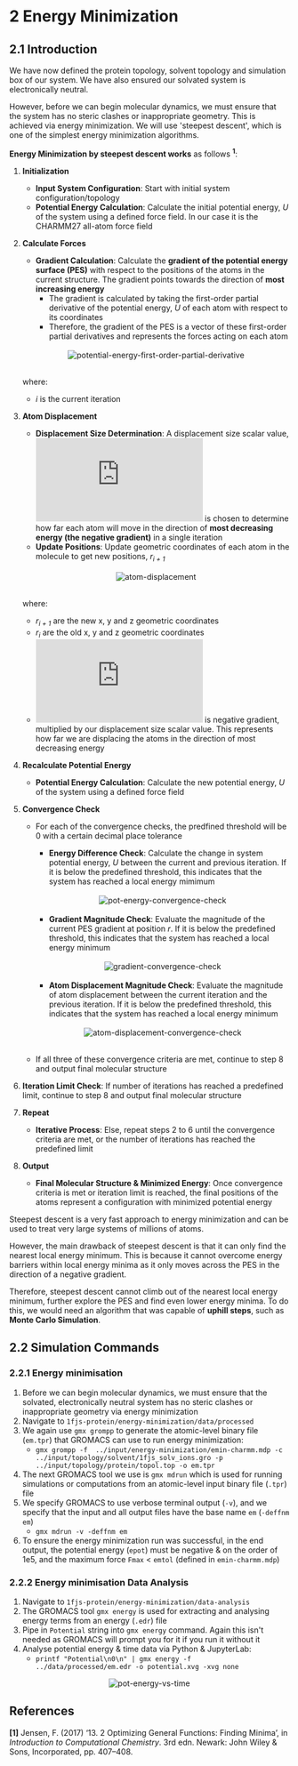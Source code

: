 # 2 Energy Minimization

## 2.1 Introduction

We have now defined the protein topology, solvent topology and simulation box of our system. We have also ensured our solvated system is electronically neutral. 

However, before we can begin molecular dynamics, we must ensure that the system has no steric clashes or inappropriate geometry. This is achieved via energy minimization. We will use 'steepest descent', which is one of the simplest energy minimization algorithms.

**Energy Minimization by steepest descent works** as follows **<sup>1</sup>**:
1. **Initialization** 
    * **Input System Configuration**: Start with initial system configuration/topology
    * **Potential Energy Calculation**: Calculate the initial potential energy, *U* of the system using a defined force field. In our case it is the CHARMM27 all-atom force field
2. **Calculate Forces**
    * **Gradient Calculation**: Calculate the **gradient of the potential energy surface (PES)** with respect to the positions of the atoms in the current structure. The gradient points towards the direction of **most increasing energy**
      * The gradient is calculated by taking the first-order partial derivative of the potential energy, *U* of each atom with respect to its coordinates
      * Therefore, the gradient of the PES is a vector of these first-order partial derivatives and represents the forces acting on each atom

	<br>
	<div align="center">
		<img src="https://latex.codecogs.com/svg.latex?%5Ccolor%7Bwhite%7D%20%5Cnabla_%7B%5Cmathbf%7B%7D%7D%20U%28%5Cmathbf%7Br_i%7D%29%20%3D%20%5Cleft%28%20%5Cfrac%7B%5Cpartial%20U%7D%7B%5Cpartial%20x_i%7D%2C%20%5Cfrac%7B%5Cpartial%20U%7D%7B%5Cpartial%20y_i%7D%2C%20%5Cfrac%7B%5Cpartial%20U%7D%7B%5Cpartial%20z_i%7D%20%5Cright%29", alt='potential-energy-first-order-partial-derivative'/>
	</div>
	<br>

	where:
	* *i* is the current iteration

3. **Atom Displacement**
    * **Displacement Size Determination**: A displacement size scalar value, ![displacement_size](https://latex.codecogs.com/svg.latex?%5Ccolor%7Bwhite%7D%20%5Cgamma) is chosen to determine how far each atom will move in the direction of **most decreasing energy (the negative gradient)** in a single iteration
    * **Update Positions**: Update geometric coordinates of each atom in the molecule to get new positions, *r<sub>i + 1</sub>*

  	<br>
	<div align="center">
		<img src="https://latex.codecogs.com/svg.latex?%5Ccolor%7Bwhite%7D%20r_%7Bi%2B1%7D%20%3D%20r_i%20-%20%5Cgamma_i%20%5Cnabla%20U%28r_i%29", alt="atom-displacement">
	</div>
	<br>

  	where:
   	* *r<sub>i + 1</sub>* are the new x, y and z geometric coordinates
   	* *r<sub>i</sub>* are the old x, y and z geometric coordinates
   	* ![negative_gradient_displacement](https://latex.codecogs.com/svg.latex?%5Ccolor%7Bwhite%7D%20%5CLARGE%20-%20%5Cgamma_i%20%5Cnabla%20U%28r_i%29) is negative gradient, multiplied by our displacement size scalar value. This represents how far we are displacing the atoms in the direction of most decreasing energy

5. **Recalculate Potential Energy**
    * **Potential Energy Calculation**: Calculate the new potential energy, *U* of the system using a defined force field
6. **Convergence Check**
    * For each of the convergence checks, the predfined threshold will be 0 with a certain decimal place tolerance
    	* **Energy Difference Check**: Calculate the change in system potential energy, *U* between the current and previous iteration. If it is below the predefined threshold, this indicates that the system has reached a local energy mimimum
		<br>
		<div align="center">
			<img src="https://latex.codecogs.com/svg.latex?%5Ccolor%7Bwhite%7D%20%5CLARGE%20%7CU%28r_i%29%20-%20U%28r_%7Bi%2B1%7D%29%7C%20%5Capprox%200", alt="pot-energy-convergence-check">
		</div>
		<br>
  
    	* **Gradient Magnitude Check**: Evaluate the magnitude of the current PES gradient at position *r*. If it is below the predefined threshold, this indicates that the system has reached a local energy minimum

		<br>
		<div align="center">
			<img src="https://latex.codecogs.com/svg.latex?%5Ccolor%7Bwhite%7D%20%5CLARGE%20%7C%7C%5Cnabla%20U%28r_i%29%7C%7C%20%5Capprox%200", alt="gradient-convergence-check">
		</div>
		<br>
  
		* **Atom Displacement Magnitude Check**: Evaluate the magnitude of atom displacement between the current iteration and the previous iteration. If it is below the predefined threshold, this indicates that the system has reached a local energy minimum

		<br>
		<div align="center">
			<img src="https://latex.codecogs.com/svg.latex?%5Ccolor%7Bwhite%7D%20%5CLARGE%20%7C%7C%20r_i%20-%20r_%7Bi%2B1%7D%20%7C%7C%20%5Capprox%200", alt="atom-displacement-convergence-check">
		</div>
		<br>
  
    * If all three of these convergence criteria are met, continue to step 8 and output final molecular structure
7. **Iteration Limit Check**: If number of iterations has reached a predefined limit, continue to step 8 and output final molecular structure
8. **Repeat**
    * **Iterative Process**: Else, repeat steps 2 to 6 until the convergence criteria are met, or the number of iterations has reached the predefined limit
9. **Output**
    * **Final Molecular Structure & Minimized Energy**: Once convergence criteria is met or iteration limit is reached, the final positions of the atoms represent a configuration with minimized potential energy

Steepest descent is a very fast approach to energy minimization and can be used to treat very large systems of millions of atoms. 

However, the main drawback of steepest descent is that it can only find the nearest local energy minimum. This is because it cannot overcome energy barriers within local energy minima as it only moves across the PES in the direction of a negative gradient. 

Therefore, steepest descent cannot climb out of the nearest local energy minimum, further explore the PES and find even lower energy minima. To do this, we would need an algorithm that was capable of **uphill steps**, such as **Monte Carlo Simulation**.

## 2.2 Simulation Commands

### 2.2.1 Energy minimisation
1. Before we can begin molecular dynamics, we must ensure that the solvated, electronically neutral system has no steric clashes or inappropriate geometry via energy minimization
2. Navigate to `1fjs-protein/energy-minimization/data/processed`
3. We again use `gmx grompp` to generate the atomic-level binary file (`em.tpr`) that GROMACS can use to run energy minimization:
	* `gmx grompp -f  ../input/energy-minimization/emin-charmm.mdp -c ../input/topology/solvent/1fjs_solv_ions.gro -p ../input/topology/protein/topol.top -o em.tpr`
4. The next GROMACS tool we use is `gmx mdrun` which is used for running simulations or computations from an atomic-level input binary file (`.tpr`) file
5. We specify GROMACS to use verbose terminal output (`-v`), and we specify that the input and all output files have the base name `em` (`-deffnm em`)
	* `gmx mdrun -v -deffnm em`
6. To ensure the energy minimization run was successful, in the end output, the potential energy (`epot`) must be negative & on the order of 1e5, and the maximum force `Fmax` < `emtol` (defined in `emin-charmm.mdp`)

### 2.2.2 Energy minimisation Data Analysis
1. Navigate to `1fjs-protein/energy-minimization/data-analysis`
2. The GROMACS tool `gmx energy` is used for extracting and analysing energy terms from an energy (`.edr`) file 
3. Pipe in `Potential` string into `gmx energy` command. Again this isn't needed as GROMACS will prompt you for it if you run it without it
4. Analyse potential energy & time data via Python & JupyterLab:
	* `printf "Potential\n0\n" | gmx energy -f ../data/processed/em.edr -o potential.xvg -xvg none`

<div align="center">
  <img src="https://github.com/c-vandenberg/gromacs-tutorials/assets/60201356/446530fd-7aac-4d4a-9087-8578fa5b4c78" alt="pot-energy-vs-time" width="">
</div>

## References
**[1]** Jensen, F. (2017) ‘13. 2 Optimizing General Functions: Finding Minima’, in *Introduction to Computational Chemistry*. 3rd edn. Newark: John Wiley & Sons, Incorporated, pp. 407–408. 
    
